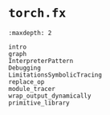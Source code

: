 # `torch.fx`

```{toctree}
:maxdepth: 2

intro
graph
InterpreterPattern
Debugging
LimitationsSymbolicTracing
replace_op
module_tracer
wrap_output_dynamically
primitive_library
```
